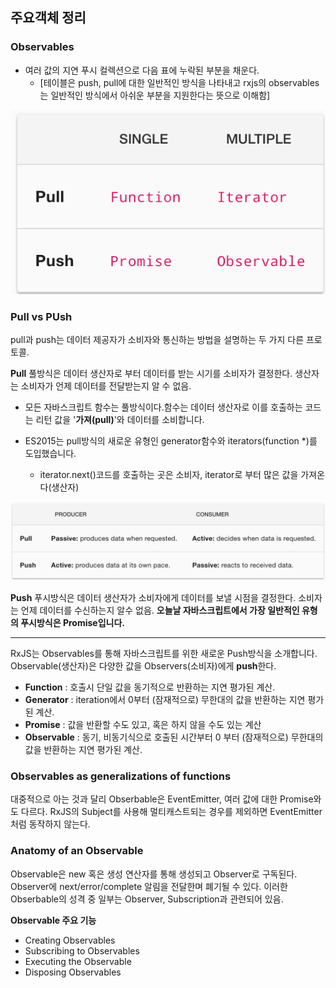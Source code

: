 ## 주요객체 정리

### Observables

- 여러 값의 지연 푸시 컬렉션으로 다음 표에 누락된 부분을 채운다.
  - [테이블은 push, pull에 대한 일반적인 방식을 나타내고 rxjs의 observables는 일반적인 방식에서 아쉬운 부분을 지원한다는 뜻으로 이해함]

![observables 방식](./images/observables.png)

### Pull vs PUsh

pull과 push는 데이터 제공자가 소비자와 통신하는 방법을 설명하는 두 가지 다른 프로토콜.

**Pull**
풀방식은 데이터 생산자로 부터 데이터를 받는 시기를 소비자가 결정한다. 생산자는 소비자가 언제 데이터를 전달받는지 알 수 없음.

- 모든 자바스크립트 함수는 풀방식이다.함수는 데이터 생산자로 이를 호출하는 코드는 리턴 값을 '**가져(pull)**'와 데이터를 소비합니다.

- ES2015는 pull방식의 새로운 유형인 generator함수와 iterators(function \*)를 도입했습니다.
  - iterator.next()코드를 호출하는 곳은 소비자, iterator로 부터 많은 값을 가져온다(생산자)

![pull-push비교](./images/pull-vs-push.png)

**Push**
푸시방식은 데이터 생산자가 소비자에게 데이터를 보낼 시점을 결정한다. 소비자는 언제 데이터를 수신하는지 알수 없음.
**오늘날 자바스크립트에서 가장 일반적인 유형의 푸시방식은 Promise입니다.**

---

RxJS는 Observables를 통해 자바스크립트를 위한 새로운 Push방식을 소개합니다. Observable(생산자)은 다양한 값을 Observers(소비자)에게 **push**한다.

- **Function** : 호출시 단일 값을 동기적으로 반환하는 지연 평가된 계산.
- **Generator** : iteration에서 0부터 (잠재적으로) 무한대의 값을 반환하는 지연 평가된 계산.
- **Promise** : 값을 반환할 수도 있고, 혹은 하지 않을 수도 있는 계산
- **Observable** : 동기, 비동기식으로 호출된 시간부터 0 부터 (잠재적으로) 무한대의 값을 반환하는 지연 평가된 계산.

### Observables as generalizations of functions

대중적으로 아는 것과 달리 Obserbable은 EventEmitter, 여러 값에 대한 Promise와도 다르다. RxJS의 Subject를 사용해 멀티캐스트되는 경우를 제외하면 EventEmitter처럼 동작하지 않는다.

### Anatomy of an Observable

Observable은 new 혹은 생성 연산자를 통해 생성되고 Observer로 구독된다.  
Observer에 next/error/complete 알림을 전달한며 폐기될 수 있다.
이러한 Obserbable의 성격 중 일부는 Observer, Subscription과 관련되어 있음.

**Observable 주요 기능**

- Creating Observables
- Subscribing to Observables
- Executing the Observable
- Disposing Observables

